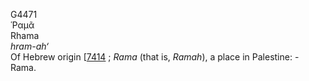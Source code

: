 G4471  
Ῥαμᾶ  
Rhama  
*hram-ah‘*  
Of Hebrew origin \[[7414](h7414) ; *Rama* (that is, *Ramah*), a place in
Palestine: - Rama.  
